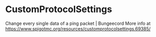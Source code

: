 # CustomProtocolSettings
Change every single data of a ping packet | Bungeecord
More info at https://www.spigotmc.org/resources/customprotocolsettings.69385/
